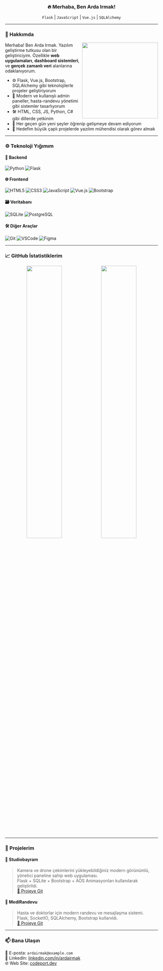 <h3 align="center">🔥 Merhaba, Ben Arda Irmak!</h3>
<p align="center">
  <code>Flask</code> | <code>JavaScript</code> | <code>Vue.js</code> | <code>SQLAlchemy</code>
</p>

---

### 📌 Hakkımda

<img src="https://cdn.dribbble.com/users/1162077/screenshots/3848914/programmer.png" width="250" align="right" />

Merhaba! Ben Arda Irmak. Yazılım geliştirme tutkusu olan bir geliştiriciyim. Özellikle **web uygulamaları**, **dashboard sistemleri**, ve **gerçek zamanlı veri** alanlarına odaklanıyorum.

- ⚙️ Flask, Vue.js, Bootstrap, SQLAlchemy gibi teknolojilerle projeler geliştiriyorum  
- 🧠 Modern ve kullanışlı admin paneller, hasta-randevu yönetimi gibi sistemler tasarlıyorum  
- 🛠️ HTML, CSS, JS, Python, C# gibi dillerde yetkinim  
- 🚀 Her geçen gün yeni şeyler öğrenip gelişmeye devam ediyorum  
- 🎯 Hedefim büyük çaplı projelerde yazılım mühendisi olarak görev almak

---

### ⚙️ Teknoloji Yığımım

#### 🔧 Backend
![Python](https://img.shields.io/badge/-Python-3670A0?style=for-the-badge&logo=python&logoColor=ffffff)
![Flask](https://img.shields.io/badge/-Flask-black?style=for-the-badge&logo=flask)

#### 🌐 Frontend
![HTML5](https://img.shields.io/badge/-HTML5-E34F26?style=for-the-badge&logo=html5&logoColor=fff)
![CSS3](https://img.shields.io/badge/-CSS3-1572B6?style=for-the-badge&logo=css3)
![JavaScript](https://img.shields.io/badge/-JavaScript-F7DF1E?style=for-the-badge&logo=javascript&logoColor=000)
![Vue.js](https://img.shields.io/badge/-Vue.js-4FC08D?style=for-the-badge&logo=vue.js&logoColor=fff)
![Bootstrap](https://img.shields.io/badge/-Bootstrap-7952B3?style=for-the-badge&logo=bootstrap)

#### 🗃️ Veritabanı
![SQLite](https://img.shields.io/badge/-SQLite-003B57?style=for-the-badge&logo=sqlite&logoColor=ffffff)
![PostgreSQL](https://img.shields.io/badge/-PostgreSQL-4169E1?style=for-the-badge&logo=postgresql&logoColor=ffffff)

#### 🛠️ Diğer Araçlar
![Git](https://img.shields.io/badge/-Git-F05032?style=for-the-badge&logo=git&logoColor=ffffff)
![VSCode](https://img.shields.io/badge/-VS%20Code-007ACC?style=for-the-badge&logo=visual-studio-code&logoColor=fff)
![Figma](https://img.shields.io/badge/-Figma-F24E1E?style=for-the-badge&logo=figma&logoColor=fff)

---

### 📈 GitHub İstatistiklerim

<p align="center">
  <img src="https://github-readme-stats.vercel.app/api?username=ardairmak&show_icons=true&theme=tokyonight" width="48%" />
  <img src="https://github-readme-stats.vercel.app/api/top-langs/?username=ardairmak&layout=compact&theme=tokyonight" width="48%" />
</p>

---

### 🚀 Projelerim

#### 🎥 Studiobayram
> Kamera ve drone çekimlerini yükleyebildiğiniz modern görünümlü, yönetici paneline sahip web uygulaması.  
> Flask + SQLite + Bootstrap + AOS Animasyonları kullanılarak geliştirildi.  
[🔗 Projeye Git](#)

#### 💬 MediRandevu
> Hasta ve doktorlar için modern randevu ve mesajlaşma sistemi.  
> Flask, SocketIO, SQLAlchemy, Bootstrap kullanıldı.  
[🔗 Projeye Git](#)

---

### 📫 Bana Ulaşın

📧 E-posta: `ardairmak@example.com`  
🔗 LinkedIn: [linkedin.com/in/ardairmak](https://linkedin.com)  
🌐 Web Site: [codeport.dev](https://codeport.dev)

